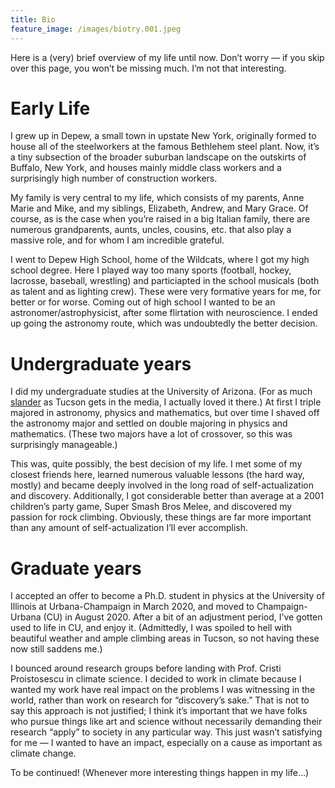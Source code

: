 ```yaml
---
title: Bio
feature_image: /images/biotry.001.jpeg
---
```


Here is a (very) brief overview of my life until now. Don’t worry — if you skip over this page, you won’t be missing much. I’m not that interesting. 

# Early Life

I grew up in Depew, a small town in upstate New York, originally formed to house all of the steelworkers at the famous Bethlehem steel plant. Now, it’s a tiny subsection of the broader suburban landscape on the outskirts of Buffalo, New York, and houses mainly middle class workers and a surprisingly high number of construction workers. 

My family is very central to my life, which consists of my parents, Anne Marie and Mike, and my siblings, Elizabeth, Andrew, and Mary Grace. Of course, as is the case when you’re raised in a big Italian family, there are numerous grandparents, aunts, uncles, cousins, etc. that also play a massive role, and for whom I am incredible grateful.

I went to Depew High School, home of the Wildcats, where I got my high school degree. Here I played way too many sports (football, hockey, lacrosse, baseball, wrestling) and particiapted in the school musicals (both as talent and as lighting crew). These were very formative years for me, for better or for worse. Coming out of high school I wanted to be an astronomer/astrophysicist, after some flirtation with neuroscience. I ended up going the astronomy route, which was undoubtedly the better decision. 

# Undergraduate years

I did my undergraduate studies at the University of Arizona. (For as much [slander](https://www.youtube.com/watch?v=v5IsoelUMF0) as Tucson gets in the media, I actually loved it there.) At first I triple majored in astronomy, physics and mathematics, but over time I shaved off the astronomy major and settled on double majoring in physics and mathematics. (These two majors have a lot of crossover, so this was surprisingly manageable.) 

This was, quite possibly, the best decision of my life. I met some of my closest friends here, learned numerous valuable lessons (the hard way, mostly) and became deeply involved in the long road of self-actualization and discovery. Additionally, I got considerable better than average at a 2001 children’s party game, Super Smash Bros Melee, and discovered my passion for rock climbing. Obviously, these things are far more important than any amount of self-actualization I’ll ever accomplish.

# Graduate years
I accepted an offer to become a Ph.D. student in physics at the University of Illinois at Urbana-Champaign in March 2020, and moved to Champaign-Urbana (CU) in August 2020. After a bit of an adjustment period, I’ve gotten used to life in CU, and enjoy it. (Admittedly, I was spoiled to hell with beautiful weather and ample climbing areas in Tucson, so not having these now still saddens me.) 

I bounced around research groups before landing with Prof. Cristi Proistosescu in climate science. I decided to work in climate because I wanted my work have real impact on the problems I was witnessing in the world, rather than work on research for “discovery’s sake.” That is not to say this approach is not justified; I think it’s important that we have folks who pursue things like art and science without necessarily demanding their research “apply” to society in any particular way. This just wasn’t satisfying for me — I wanted to have an impact, especially on a cause as important as climate change. 

To be continued! (Whenever more interesting things happen in my life…) 

